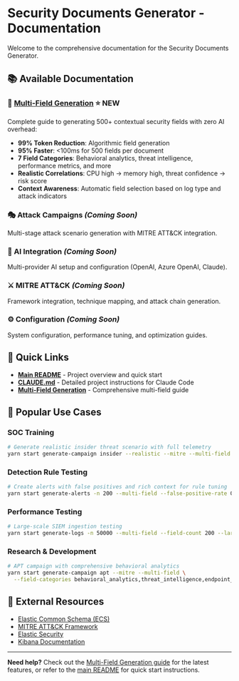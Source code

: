 # Security Documents Generator - Documentation

Welcome to the comprehensive documentation for the Security Documents Generator.

## 📚 Available Documentation

### 🔬 **[Multi-Field Generation](multi-field-generation.md)** ⭐ NEW
Complete guide to generating 500+ contextual security fields with zero AI overhead:
- **99% Token Reduction**: Algorithmic field generation
- **95% Faster**: <100ms for 500 fields per document
- **7 Field Categories**: Behavioral analytics, threat intelligence, performance metrics, and more
- **Realistic Correlations**: CPU high → memory high, threat confidence → risk score
- **Context Awareness**: Automatic field selection based on log type and attack indicators

### 🎭 Attack Campaigns *(Coming Soon)*
Multi-stage attack scenario generation with MITRE ATT&CK integration.

### 🤖 AI Integration *(Coming Soon)*
Multi-provider AI setup and configuration (OpenAI, Azure OpenAI, Claude).

### ⚔️ MITRE ATT&CK *(Coming Soon)*
Framework integration, technique mapping, and attack chain generation.

### ⚙️ Configuration *(Coming Soon)*
System configuration, performance tuning, and optimization guides.

## 🚀 Quick Links

- **[Main README](../README.md)** - Project overview and quick start
- **[CLAUDE.md](../CLAUDE.md)** - Detailed project instructions for Claude Code
- **[Multi-Field Generation](multi-field-generation.md)** - Comprehensive multi-field guide

## 🎯 Popular Use Cases

### SOC Training
```bash
# Generate realistic insider threat scenario with full telemetry
yarn start generate-campaign insider --realistic --mitre --multi-field --field-count 400
```

### Detection Rule Testing
```bash
# Create alerts with false positives and rich context for rule tuning
yarn start generate-alerts -n 200 --multi-field --false-positive-rate 0.15
```

### Performance Testing
```bash
# Large-scale SIEM ingestion testing
yarn start generate-logs -n 50000 --multi-field --field-count 200 --large-scale
```

### Research & Development
```bash
# APT campaign with comprehensive behavioral analytics
yarn start generate-campaign apt --mitre --multi-field \
  --field-categories behavioral_analytics,threat_intelligence,endpoint_analytics
```

## 🔗 External Resources

- [Elastic Common Schema (ECS)](https://www.elastic.co/guide/en/ecs/current/index.html)
- [MITRE ATT&CK Framework](https://attack.mitre.org/)
- [Elastic Security](https://www.elastic.co/security)
- [Kibana Documentation](https://www.elastic.co/guide/en/kibana/current/index.html)

---

**Need help?** Check out the [Multi-Field Generation guide](multi-field-generation.md) for the latest features, or refer to the [main README](../README.md) for quick start instructions.